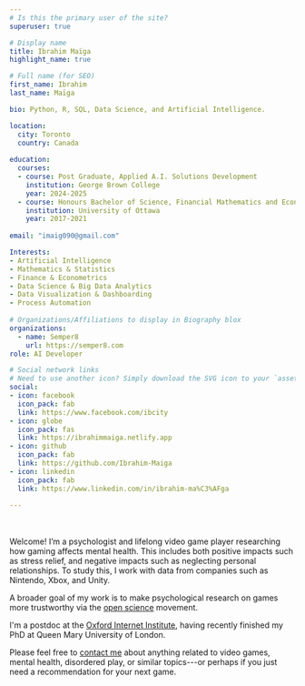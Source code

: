```yaml
---
# Is this the primary user of the site?
superuser: true

# Display name
title: Ibrahim Maïga
highlight_name: true

# Full name (for SEO)
first_name: Ibrahim
last_name: Maïga

bio: Python, R, SQL, Data Science, and Artificial Intelligence.

location:
  city: Toronto
  country: Canada
  
education:
  courses:
  - course: Post Graduate, Applied A.I. Solutions Development
    institution: George Brown College
    year: 2024-2025
  - course: Honours Bachelor of Science, Financial Mathematics and Economics
    institution: University of Ottawa
    year: 2017-2021
    
email: "imaig090@gmail.com"

Interests:
- Artificial Intelligence
- Mathematics & Statistics
- Finance & Econometrics
- Data Science & Big Data Analytics
- Data Visualization & Dashboarding
- Process Automation
  
# Organizations/Affiliations to display in Biography blox
organizations:
  - name: Semper8
    url: https://semper8.com
role: AI Developer

# Social network links
# Need to use another icon? Simply download the SVG icon to your `assets/media/icons/` folder.
social:
- icon: facebook
  icon_pack: fab
  link: https://www.facebook.com/ibcity
- icon: globe
  icon_pack: fas
  link: https://ibrahimmaiga.netlify.app
- icon: github
  icon_pack: fab
  link: https://github.com/Ibrahim-Maiga
- icon: linkedin
  icon_pack: fab
  link: https://www.linkedin.com/in/ibrahim-ma%C3%AFga

---
```

</br ></br > Welcome! I’m a psychologist and lifelong video game player researching how gaming affects mental health. This includes both positive impacts such as stress relief, and negative impacts such as neglecting personal relationships. To study this, I work with data from companies such as Nintendo, Xbox, and Unity.

A broader goal of my work is to make psychological research on games more trustworthy via the [open science](https://nickballou.com/openscience) movement.

I'm a postdoc at the [Oxford Internet Institute](https://www.oii.ox.ac.uk/people/profiles/nick-ballou/), having recently finished my PhD at Queen Mary University of London.<sup><abbr title="Supervised in the former by the inimitable Andy Przybylski, and in the latter by the wonderful team of Sebastian Deterding, David Zendle, and Laurissa Tokarchuk."><small><small><i class="fas fa-heart"></i></small></small></abbr></sup> 

<!---
In my PhD, I'm supervised by a delightful team: [Prof Sebastian Deterding](https://codingconduct.cc/Publications), [Dr David Zendle](https://pure.york.ac.uk/portal/en/researchers/david-zendle(127e6f28-98bb-4662-a759-369391c609e6)/publications.html), and [Dr Laurissa Tokarchuk](http://www.eecs.qmul.ac.uk/~laurissa/Laurissas_Pages/About_Me.html).

In my postdoc, I work with [Prof Andy Przybylski](https://www.oii.ox.ac.uk/people/profiles/andrew-przybylski/) to understand how video games affect mental health.
-->

Please feel free to <a href="#contact">contact me</a> about anything related to video games, mental health, disordered play, or similar topics---or perhaps if you just need a recommendation for your next game.







